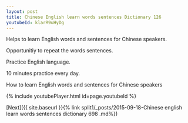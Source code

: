 ```yaml
---
layout: post
title: Chinese English learn words sentences Dictionary 126 
youtubeId: klarR9uHyDg
---
```

 
 
Helps to learn English words and sentences for Chinese speakers.

Opportunitiy to repeat the words sentences. 

Practice English language. 
 
10 minutes practice every day. 
 
How to learn English words and sentences for Chinese speakers 
 
{% include youtubePlayer.html id=page.youtubeId %}
 
 
[Next]({{ site.baseurl }}{% link  split1/_posts/2015-09-18-Chinese english learn words sentences dictionary 698 .md%})
 
